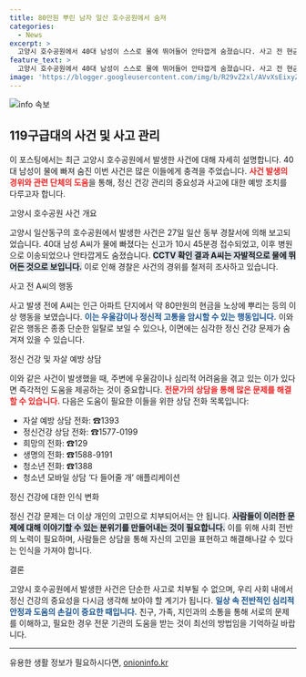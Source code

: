 ```yaml
---
title: 80만원 뿌린 남자 일산 호수공원에서 숨져
categories:
  - News
excerpt: >
  고양시 호수공원에서 40대 남성이 스스로 물에 뛰어들어 안타깝게 숨졌습니다. 사고 전 현금 80만원을 뿌리는 모습이 CCTV에 포착돼, 경찰은 그의 강렬한 심리 상태와 사고 경위를 조사 중입니다.
feature_text: >
  고양시 호수공원에서 40대 남성이 스스로 물에 뛰어들어 안타깝게 숨졌습니다. 사고 전 현금 80만원을 뿌리는 모습이 CCTV에 포착돼, 경찰은 그의 강렬한 심리 상태와 사고 경위를 조사 중입니다.
image: 'https://blogger.googleusercontent.com/img/b/R29vZ2xl/AVvXsEixyZcFfHzMRdzZMjFBmAUKJYCLCGyLL1o632UiGVXcaFdKo_bkvkuCioo0uUKlGfBVcT3P84aROyZIXSBEx3Aw5nCQ3pTgDom1WDC4m8eifvWiAmWEEVb4x6G_l8C0QH225ldMjyaFvpxGEBGNO37VmDTDMHGhJPq73UglMfDca1-0aw/s1600/blogspot.png'
---
```


<p><img src="https://blogger.googleusercontent.com/img/b/R29vZ2xl/AVvXsEixyZcFfHzMRdzZMjFBmAUKJYCLCGyLL1o632UiGVXcaFdKo_bkvkuCioo0uUKlGfBVcT3P84aROyZIXSBEx3Aw5nCQ3pTgDom1WDC4m8eifvWiAmWEEVb4x6G_l8C0QH225ldMjyaFvpxGEBGNO37VmDTDMHGhJPq73UglMfDca1-0aw/s1600/blogspot.png" alt="info 속보" /></p>

<h2 data-ke-size="size26">119구급대의 사건 및 사고 관리</h2>

<p data-ke-size="size16"></p> 

<p>이 포스팅에서는 최근 고양시 호수공원에서 발생한 사건에 대해 자세히 설명합니다. 40대 남성이 물에 빠져 숨진 이번 사건은 많은 이들에게 충격을 주었습니다. <b><span style="color: #ee2323;">사건 발생의 경위와 관련 단체의 도움</span></b>을 통해, 정신 건강 관리의 중요성과 사고에 대한 예방 조치를 다루고자 합니다. </p>

<p data-ke-size="size16"></p> 

<p>고양시 호수공원 사건 개요</p>

<p data-ke-size="size16"></p> 

<p>고양시 일산동구의 호수공원에서 발생한 사건은 27일 일산 동부 경찰서에 의해 보고되었습니다. 40대 남성 A씨가 물에 빠졌다는 신고가 10시 45분경 접수되었고, 이후 병원으로 이송되었으나 안타깝게도 숨졌습니다. <b><span style="background-color: #21538527;">CCTV 확인 결과 A씨는 자발적으로 물에 뛰어든 것으로 보입니다.</span></b> 이로 인해 경찰은 사건의 경위를 철저히 조사하고 있습니다.</p>

<p data-ke-size="size16"></p> 

<p>사고 전 A씨의 행동</p>

<p data-ke-size="size16"></p> 

<p>사고 발생 전에 A씨는 인근 아파트 단지에서 약 80만원의 현금을 노상에 뿌리는 등의 이상 행동을 보였습니다. <b><span style="color: #1a5490;">이는 우울감이나 정신적 고통을 암시할 수 있는 행동입니다.</span></b> 이와 같은 행동은 종종 단순한 일탈로 보일 수 있으나, 이면에는 심각한 정신 건강 문제가 숨겨져 있을 수 있습니다. </p>

<p data-ke-size="size16"></p> 

<p>정신 건강 및 자살 예방 상담</p>

<p data-ke-size="size16"></p> 

<p>이와 같은 사건이 발생했을 때, 주변에 우울감이나 심리적 어려움을 겪고 있는 이가 있다면 즉각적인 도움을 제공하는 것이 중요합니다. <b><span style="color: #ee2323;">전문가의 상담을 통해 많은 문제를 해결할 수 있습니다.</span></b> 다음은 도움이 필요한 이들을 위한 상담 전화 목록입니다:</p>

<ul>
    <li>자살 예방 상담 전화: ☎1393</li>
    <li>정신건강 상담 전화: ☎1577-0199</li>
    <li>희망의 전화: ☎129</li>
    <li>생명의 전화: ☎1588-9191</li>
    <li>청소년 전화: ☎1388</li>
    <li>청소년 모바일 상담 ‘다 들어줄 개’ 애플리케이션</li>
</ul>

<p data-ke-size="size16"></p> 

<p>정신 건강에 대한 인식 변화</p>

<p data-ke-size="size16"></p> 

<p>정신 건강 문제는 더 이상 개인의 고민으로 치부되어서는 안 됩니다. <b><span style="background-color: #21538527;">사람들이 이러한 문제에 대해 이야기할 수 있는 분위기를 만들어내는 것이 필요합니다.</span></b> 이를 위해 사회 전반의 노력이 필요하며, 사람들은 상담을 통해 자신의 고민을 표현하고 해결해나갈 수 있다는 인식을 가져야 합니다. </p>

<p data-ke-size="size16"></p> 

<p>결론</p>

<p data-ke-size="size16"></p> 

<p>고양시 호수공원에서 발생한 사건은 단순한 사고로 치부될 수 없으며, 우리 사회 내에서 정신 건강의 중요성을 다시금 생각해 보아야 할 계기가 됩니다. <b><span style="color: #1a5490;">일상 속 전반적인 심리적 안정과 도움의 손길이 중요한 때입니다.</span></b> 친구, 가족, 지인과의 소통을 통해 서로의 문제를 이해하고, 필요한 경우 전문 기관의 도움을 받는 것이 최선의 방법임을 기억하길 바랍니다. </p>

<p data-ke-size="size16"></p> 

<hr> 

<p data-ke-size="size16"></p>
유용한 생활 정보가 필요하시다면, <a href="https://onioninfo.kr" rel="dofollow">onioninfo.kr</a>


